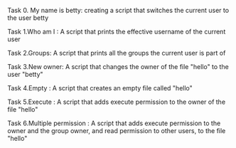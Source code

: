 Task 0. My name is betty: creating a script that switches the current user to the user betty

Task 1.Who am I : A script that prints the effective username of the current user

Task 2.Groups: A script that prints all the groups the current user is part of

Task 3.New owner: A script that changes the owner of the file "hello" to the user "betty"

Task 4.Empty : A script that creates an empty file called "hello"

Task 5.Execute : A script that adds execute permission to the owner of the file "hello"

Task 6.Multiple permission : A script that adds execute permission to the owner and the group owner, and read permission to other users, to the file "hello"

